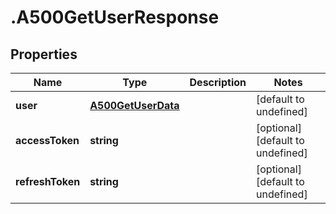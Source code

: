 # .A500GetUserResponse

## Properties

Name | Type | Description | Notes
------------ | ------------- | ------------- | -------------
**user** | [**A500GetUserData**](A500GetUserData.md) |  | [default to undefined]
**accessToken** | **string** |  | [optional] [default to undefined]
**refreshToken** | **string** |  | [optional] [default to undefined]


